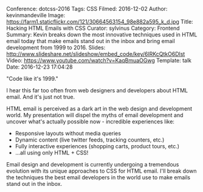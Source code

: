 Conference: dotcss-2016
Tags: CSS
Filmed: 2016-12-02
Author: kevinmandeville
Image: https://farm1.staticflickr.com/121/30664563154_98e882a595_k_d.jpg
Title: Hacking HTML Emails with CSS
Curator: sylvinus
Category: Frontend
Summary: Kevin breaks down the most innovative techniques used in HTML email today that make emails stand out in the inbox and bring email development from 1999 to 2016.
Slides: http://www.slideshare.net/slideshow/embed_code/key/6lRKcQtkO6Dlst
Video: https://www.youtube.com/watch?v=KaqBmuaOGwg
Template: talk
Date: 2016-12-23 17:04:28


"Code like it's 1999."

I hear this far too often from web designers and developers about HTML email. And it's just not true.

HTML email is perceived as a dark art in the web design and development world. My presentation will dispel the myths of email development and uncover what's actually possible now - incredible experiences like:

* Responsive layouts without media queries
* Dynamic content (live twitter feeds, tracking counters, etc.)
* Fully interactive experiences (shopping carts, product tours, etc.)
* ...all using only HTML + CSS!

Email design and development is currently undergoing a tremendous evolution with its unique approaches to CSS for HTML email. I'll break down the techniques the best email developers in the world use to make emails stand out in the inbox.